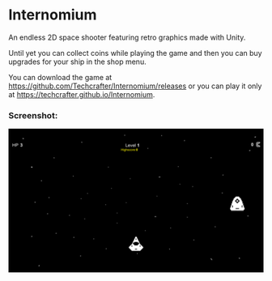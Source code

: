 # Internomium
An endless 2D space shooter featuring retro graphics made with Unity.

Until yet you can collect coins while playing the game and then you can buy upgrades for your ship in the shop menu.

You can download the game at https://github.com/Techcrafter/Internomium/releases or you can play it only at https://techcrafter.github.io/Internomium.

### Screenshot:
![screenshot1](https://raw.githubusercontent.com/Techcrafter/Internomium/master/SCREENSHOTS/screenshot1.png)

